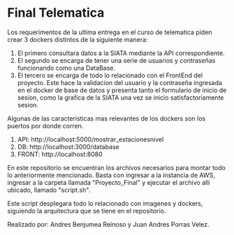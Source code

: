 # Final Telematica

Los requerimentos de la ultima entrega en el curso de telematica piden crear 3 dockers distintos de la siguiente manera:

1. El primero consultara datos a la SIATA mediante la API correspondiente.
2. El segundo se encarga de tener una serie de usuarios y contraseñas funcionando como una DataBase.
3. El tercero se encarga de todo lo relacionado con el FrontEnd del proyecto. Este hace la validacion del usuario y la contraseña
ingresada en el docker de base de datos y presenta tanto el formulario de inicio de sesion, como la grafica de la SIATA una vez se inicio
satisfactoriamente sesion.

Algunas de las caracteristicas mas relevantes de los dockers son los puertos por donde corren.

1. API: http://localhost:5000/mostrar_estacionesnivel
2. DB: http://localhost:3000/database
3. FRONT: http://localhost:8080

En este repositorio se encuentran los archivos necesarios para montar todo lo anteriormente mencionado. Basta con ingresar a la instancia de AWS, ingresar a la carpeta llamada "Proyecto_Final" y ejecutar el archivo alli ubicado, llamado "script.sh".

Este script desplegara todo lo relacionado con imagenes y dockers, siguiendo la arquitectura que se tiene en el repositorio.

Realizado por: Andres Benjumea Reinoso y Juan Andres Porras Velez.
